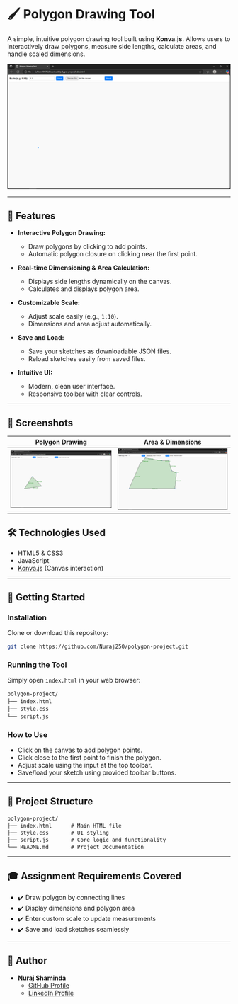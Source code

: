 # 🖌️ Polygon Drawing Tool

A simple, intuitive polygon drawing tool built using **Konva.js**. Allows users to interactively draw polygons, measure side lengths, calculate areas, and handle scaled dimensions.

![Polygon Drawing Tool Demo](images/img1.png)

---

## 🌟 Features

- **Interactive Polygon Drawing:** 
  - Draw polygons by clicking to add points.
  - Automatic polygon closure on clicking near the first point.

- **Real-time Dimensioning & Area Calculation:**
  - Displays side lengths dynamically on the canvas.
  - Calculates and displays polygon area.

- **Customizable Scale:**
  - Adjust scale easily (e.g., `1:10`).
  - Dimensions and area adjust automatically.

- **Save and Load:**
  - Save your sketches as downloadable JSON files.
  - Reload sketches easily from saved files.

- **Intuitive UI:**
  - Modern, clean user interface.
  - Responsive toolbar with clear controls.

---

## 📸 Screenshots

| Polygon Drawing                   | Area & Dimensions                  |
|-----------------------------------|------------------------------------|
| ![Drawing Polygon](images/img2.png)   | ![Dimensions & Area](images/img3.png)  |



## 🛠️ Technologies Used

- HTML5 & CSS3
- JavaScript
- [Konva.js](https://konvajs.org/) (Canvas interaction)

---

## 🚀 Getting Started

### **Installation**

Clone or download this repository:

```bash
git clone https://github.com/Nuraj250/polygon-project.git
```

### **Running the Tool**

Simply open `index.html` in your web browser:

```bash
polygon-project/
├── index.html
├── style.css
└── script.js
```

### **How to Use**

- Click on the canvas to add polygon points.
- Click close to the first point to finish the polygon.
- Adjust scale using the input at the top toolbar.
- Save/load your sketch using provided toolbar buttons.

---

## 📁 Project Structure
```
polygon-project/
├── index.html      # Main HTML file
├── style.css       # UI styling
├── script.js       # Core logic and functionality
└── README.md       # Project Documentation
```

---

## 🎓 Assignment Requirements Covered
- ✔️ Draw polygon by connecting lines
- ✔️ Display dimensions and polygon area
- ✔️ Enter custom scale to update measurements
- ✔️ Save and load sketches seamlessly

---

## 📧 Author

- **Nuraj Shaminda**
  - [GitHub Profile](https://github.com/Nuraj250)
  - [LinkedIn Profile](https://www.linkedin.com/in/nuraj-shaminda-3b3512194/)